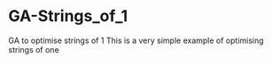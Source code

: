 # GA-Strings_of_1
GA to optimise strings of 1
This is a very simple example of optimising strings of one
